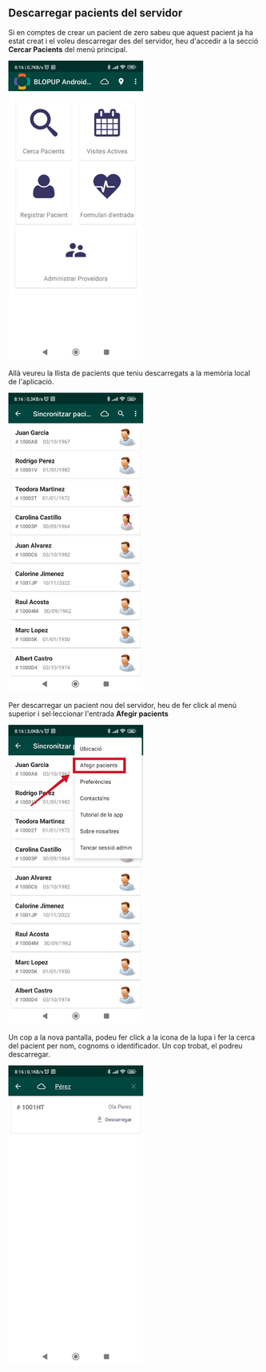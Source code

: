 ## Descarregar pacients del servidor

Si en comptes de crear un pacient de zero sabeu que aquest pacient ja ha estat creat i el voleu descarregar des del servidor, heu d'accedir a la secció **Cercar Pacients** del menú principal.

<img src="../assets/dashboard.jpg" width="270" height="600">

Allà veureu la llista de pacients que teniu descarregats a la memòria local de l'aplicació.

<img src="../assets/search-patients-1.jpg" width="270" height="600">

Per descarregar un pacient nou del servidor, heu de fer click al menú superior i sel·leccionar l'entrada **Afegir pacients**

<img src="../assets/search-patients-2.jpg" width="270" height="600">

Un cop a la nova pantalla, podeu fer click a la icona de la lupa i fer la cerca del pacient per nom, cognoms o identificador. Un cop trobat, el podreu descarregar.

<img src="../assets/search-patients-3.jpg" width="270" height="600">
